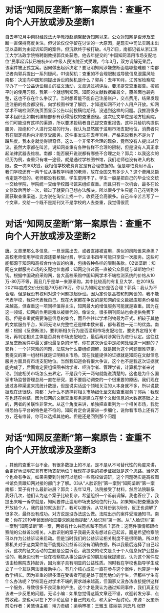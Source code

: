 # 对话“知网反垄断”第一案原告：查重不向个人开放或涉及垄断1

自去年12月中南财经政法大学教授赵德馨起诉知网以来，公众对知网是否涉及垄断一直保持高度关注。但讨论仅仅停留在讨论的一大原因，是现实中司法实践未出现以垄断为由起诉知网的案件。但沉默终于被打破。4月21日，南都记者从浙江理工大学法政学院特聘副教授郭兵处获悉，他去年提交的“中国知网滥用市场支配地位”民事起诉状已被杭州市中级人民法院正式受理。今年3月，双方调解无果后，该案件被正式立案。因何做出起诉决定？要证明知网涉嫌垄断面临哪些难题？南都记者向郭兵提出一系列疑问。01谈契机：查重的不合理限制或导致信息泄露风险南都：决定向中国知网提出诉讼的契机是什么？郭兵：去年10月，江苏省检察院举办了一个公益诉讼相关的征文活动，文章通过初评后，要求提交查重报告。按照平时的使用习惯，我第一个就想到知网。知网的文献数据库最全，覆盖面也最完整，这也不存在什么争议了。当时想着能不能自己注册账户，交点费用，结果发现连注册的机会都没有。向学校图书馆了解后，才知道知网不对个人用户开放。知网学术不端检测系统页面显示公告以前投稿给期刊，没遇到这样的问题。我推测很多学术组织比如期刊编辑部都有获得授权的查重途径。这次征文单位是地方检察院，他们可能没有这样的渠道，所以要求投稿者自己提交查重报告。这种只给机构提供服务、拒绝和个人进行交易的行为，我认为显然属于滥用市场支配地位，消费者只有在限定机构内才能享受服务。这件事发生在去年10月，严格来说我也不是为了蹭热度。我本身就觉得很奇怪，这么一个非常不合理的现象，竟然没有人提出过异议。虽然大家都在叫苦，说知网查重有各种各样不合理的限制，但是没有人真正拿起法律武器去维权。南都：能否展开说说都有哪些不合理之处？郭兵：以我这次的经历为例，查重只有唯一途径，就是通过学校图书馆，我们老师也没有进入的权限。查一次30块钱，我相信学校收费肯定是有合理依据的。但是哪怕费用不高，我们学校还有一两千位从事教学科研的老师，放在全国又有多少人？这个费用总额肯定是不低的。老师都没有权限，学生更用不了。学生一般是把自己的毕业论文统一交给学院，学院统一交给学校图书馆来组织查重。而且只有一次机会，最多在论文修改后再给一次，错过了就要自己想办法解决。所以很多学生只能自己花钱到外面获取查重渠道，比方说在淘宝上找一个，收费还会高很多。自己辛辛苦苦写了一个文章，交给一个既不是期刊又不是学校的人去查重，我觉得很荒

# 对话“知网反垄断”第一案原告：查重不向个人开放或涉及垄断2

唐。文章里那么多信息，一旦泄露出去，或者直接被盗用，类似的风险谁来承担？高校老师使用学校资源还要单独付费，学生读书四年可能只享受一次服务。这些可能都源于知网和高校合作协议的约束，包括各种各样的限制条款。02谈垄断：知网在文献服务市场的支配地位南都：知网定价过高一直被公众质疑与垄断地位挂钩。根据中国政府采购网，各大高校采购中国知网学术不端检测系统的价格从10万-80万不等，而且几乎是单一来源采购。其中比较高的有复旦大学，在2019及2021年度成交价分别是79万和78万。你认为知网定价是否合理？郭兵：我认为不合理，但是我没有权利对这个问题提起诉讼。因为定价是高校和知网谈的，我不能代表学校，我只代表我自己。现在大家都在争议的是知网的论文数据库服务价格越来越高，但查重这一项同样值得关注，知网最大的增值服务可能就是查重。因为在这一领域，知网的作用是难以被替代的。像论文，很多期刊网站也会提供免费下载。但是查重就需要海量信息的集合，而且往往以学术刊物最为正式。相较于其他的文献服务平台，知网无论从完整性还是样本数来看，都有着独一无二的优势。南都：根据《反垄断法》，要判断相关行为是否滥用市场支配地位，要先界定相关市场，再判定相关主体是否具有市场支配地位，最后再对涉案行为进行认定。这往往是反垄断案件中最关键也最复杂的环节，你在这次诉讼中是如何处理这一问题的？郭兵：一个非常难的问题，法院为什么要组织调解，就是因为这个问题很难界定。我提交的第一组材料就是证明相关市场，现在我能提供的证据就是知网在文献信息服务方面具有市场支配地位。当然我知道会有很大争议，这个也不是我这次证据就能完成了，后面肯定要组织图书馆学者、经济学者、管理学者，计算机学者来讨论。到底相关市场怎么去界定，不是我今天一两句就能说清楚的。这也是为什么国家市场监督管理总局一直在研究，要不要启动调查的一个很重要的原因。我们现在通过各种渠道来找统计数据，但是说实话这个领域关注的人本身就不多，所以说数据现在还很缺。南都：为什么不选择将相关市场细化至文献查重服务？郭兵：我现在也还在纠结，因为知网的文献查重服务是建立在整个文献信息的大数据基础之上的，两者的关联性非常大。从这个角度来讲，单独把查重列为一个相关市场，我觉得恐怕与平台的特色是不符的。知网肯定会说要进一步细化，说你看市场上还有万方，还有维普，你可以选择其他的。但是还是回到那个问题

# 对话“知网反垄断”第一案原告：查重不向个人开放或涉及垄断3

，其他的查重平台不全，有很多数据上的不足。是不是从不可替代性的角度来讲，会更好地证明它具有市场支配地位？我现在提供的初步证据就是这个思路。当然这个也会有争议，如果需要到时候可以组织一些高校做调研，这个问题确实是高校图书馆负责跟知网对接的部门才了解。03从“人脸识别”第一案到“知网垄断”第一案南都：案子有什么最新进展？郭兵：去年12月，法院接受了材料。然后法院联系我好几次，他们认为这个案子比较复杂，希望组织一个诉前调解。我也答应了，我提出来唯一诉求就是，知网要停止滥用市场支配地位的行为。如果知网把查重服务开放给个人，我的目的就达到了，我可以撤诉。从12月份到3月份，反正也调解了很多次，最终没有成功。对方说是没办法这么做。法院出示的案件受理通知书。南都：你在2019年曾因动物园要求刷脸而提起“人脸识别”第一案。从“人脸识别”第一案到“知网垄断”第一案，两者有什么共同点和不同点？郭兵：这两件事情都跟检察院的公益诉讼相关。人脸识别的案子我最先没有想过自己起诉，而是希望检察院可以作为公益诉讼来启动。但是当时我们的公益诉讼相关制度不是很明确，所以检察机关对于这类案件能不能提起公益诉讼没有明确依据，所以我最后选择了自己起诉。这次的征文活动的主题是公益诉讼，我提交的论文是关于个人信息保护公益诉讼的。我身边也有一些在检察院从事公益诉讼的朋友给我提建议，认为这个案件应该由检察院支持起诉，因为案子具有明显的公益性质。同时我在学校也指导学生成立了一个互联网法律援助中心，有几个核心成员一直在参与这个案件，也算是一种教学相长。因为查重的很多潜在受害者可能是处于弱势地位的学生，但那些学生有什么办法呢？学校现在对学术不端的要求越来越高，但国家又没办法直接提供这样一个服务，导致很多不良现象的产生。这个才是我认为通过知网事件，我们真正应该进一步反思的问题。无讼小编：如果您觉得这篇文章还不错，欢迎转发分享、点赞收藏，您也可以在下方评论区留下自己的观点，和大家一起讨论。来源：反垄断前沿作者：黄慧诗主编：靖力责编：梁萌审核：王雅玉 陈丽娟 刘逸凡 张野

